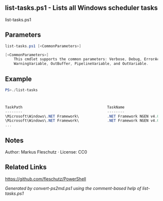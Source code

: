 ## list-tasks.ps1 - Lists all Windows scheduler tasks

list-tasks.ps1

## Parameters
```powershell
list-tasks.ps1 [<CommonParameters>]

[<CommonParameters>]
    This cmdlet supports the common parameters: Verbose, Debug, ErrorAction, ErrorVariable, WarningAction, 
    WarningVariable, OutBuffer, PipelineVariable, and OutVariable.
```

## Example
```powershell
PS>./list-tasks



TaskPath                                       TaskName                          State
--------                                       --------                          -----
\Microsoft\Windows\.NET Framework\             .NET Framework NGEN v4.0.30319    Ready
\Microsoft\Windows\.NET Framework\             .NET Framework NGEN v4.0.30319 64 Ready
...
```


## Notes
Author: Markus Fleschutz · License: CC0

## Related Links
https://github.com/fleschutz/PowerShell

*Generated by convert-ps2md.ps1 using the comment-based help of list-tasks.ps1*
